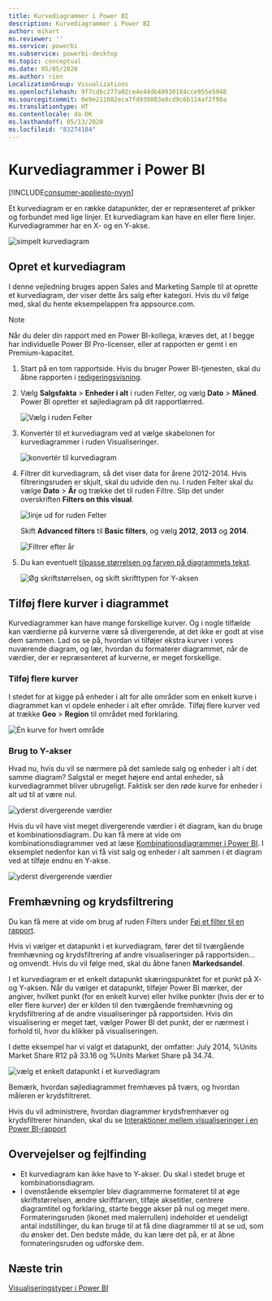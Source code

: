 ```yaml
---
title: Kurvediagrammer i Power BI
description: Kurvediagrammer i Power BI
author: mihart
ms.reviewer: ''
ms.service: powerbi
ms.subservice: powerbi-desktop
ms.topic: conceptual
ms.date: 05/05/2020
ms.author: rien
LocalizationGroup: Visualizations
ms.openlocfilehash: 9f7cd6c277a02ce4e44db40930184cce955e5948
ms.sourcegitcommit: 0e9e211082eca7fd939803e0cd9c6b114af2f90a
ms.translationtype: HT
ms.contentlocale: da-DK
ms.lasthandoff: 05/13/2020
ms.locfileid: "83274184"
---
```

# <a name="line-charts-in-power-bi"></a>Kurvediagrammer i Power BI

[!INCLUDE[consumer-appliesto-nyyn](../includes/consumer-appliesto-nyyn.md)]

Et kurvediagram er en række datapunkter, der er repræsenteret af prikker og forbundet med lige linjer. Et kurvediagram kan have en eller flere linjer. Kurvediagrammer har en X- og en Y-akse. 

![simpelt kurvediagram](media/power-bi-line-charts/power-bi-line.png)



## <a name="create-a-line-chart"></a>Opret et kurvediagram
I denne vejledning bruges appen Sales and Marketing Sample til at oprette et kurvediagram, der viser dette års salg efter kategori. Hvis du vil følge med, skal du hente eksempelappen fra appsource.com.

> [!NOTE]
> Når du deler din rapport med en Power BI-kollega, kræves det, at I begge har individuelle Power BI Pro-licenser, eller at rapporten er gemt i en Premium-kapacitet.

1. Start på en tom rapportside. Hvis du bruger Power BI-tjenesten, skal du åbne rapporten i [redigeringsvisning](../create-reports/service-interact-with-a-report-in-editing-view.md).

2. Vælg **Salgsfakta** \> **Enheder i alt** i ruden Felter, og vælg **Dato** > **Måned**.  Power BI opretter et søjlediagram på dit rapportlærred.

    ![Vælg i ruden Felter](media/power-bi-line-charts/power-bi-step1.png)

4. Konvertér til et kurvediagram ved at vælge skabelonen for kurvediagrammer i ruden Visualiseringer. 

    ![konvertér til kurvediagram](media/power-bi-line-charts/power-bi-convert-to-line.png)
   

4. Filtrer dit kurvediagram, så det viser data for årene 2012-2014. Hvis filtreringsruden er skjult, skal du udvide den nu. I ruden Felter skal du vælge **Dato** \> **År** og trække det til ruden Filtre. Slip det under overskriften **Filters on this visual**. 
     
    ![linje ud for ruden Felter](media/power-bi-line-charts/power-bi-year-filter.png)

    Skift **Advanced filters** til **Basic filters**, og vælg **2012**, **2013** og **2014**.

    ![Filtrer efter år](media/power-bi-line-charts/power-bi-filter-year.png)

6. Du kan eventuelt [tilpasse størrelsen og farven på diagrammets tekst](power-bi-visualization-customize-title-background-and-legend.md). 

    ![Øg skriftstørrelsen, og skift skrifttypen for Y-aksen](media/power-bi-line-charts/power-bi-line-3years.png)

## <a name="add-additional-lines-to-the-chart"></a>Tilføj flere kurver i diagrammet
Kurvediagrammer kan have mange forskellige kurver. Og i nogle tilfælde kan værdierne på kurverne være så divergerende, at det ikke er godt at vise dem sammen. Lad os se på, hvordan vi tilføjer ekstra kurver i vores nuværende diagram, og lær, hvordan du formaterer diagrammet, når de værdier, der er repræsenteret af kurverne, er meget forskellige. 

### <a name="add-additional-lines"></a>Tilføj flere kurver
I stedet for at kigge på enheder i alt for alle områder som en enkelt kurve i diagrammet kan vi opdele enheder i alt efter område. Tilføj flere kurver ved at trække **Geo** > **Region** til området med forklaring.

   ![Én kurve for hvert område](media/power-bi-line-charts/power-bi-line-regions.png)


### <a name="use-two-y-axes"></a>Brug to Y-akser
Hvad nu, hvis du vil se nærmere på det samlede salg og enheder i alt i det samme diagram? Salgstal er meget højere end antal enheder, så kurvediagrammet bliver ubrugeligt. Faktisk ser den røde kurve for enheder i alt ud til at være nul.

   ![yderst divergerende værdier](media/power-bi-line-charts/power-bi-diverging.png)

Hvis du vil have vist meget divergerende værdier i ét diagram, kan du bruge et kombinationsdiagram. Du kan få mere at vide om kombinationsdiagrammer ved at læse [Kombinationsdiagrammer i Power BI](power-bi-visualization-combo-chart.md). I eksemplet nedenfor kan vi få vist salg og enheder i alt sammen i ét diagram ved at tilføje endnu en Y-akse. 

   ![yderst divergerende værdier](media/power-bi-line-charts/power-bi-dual-axes.png)

## <a name="highlighting-and-cross-filtering"></a>Fremhævning og krydsfiltrering
Du kan få mere at vide om brug af ruden Filters under [Føj et filter til en rapport](../create-reports/power-bi-report-add-filter.md).

Hvis vi vælger et datapunkt i et kurvediagram, fører det til tværgående fremhævning og krydsfiltrering af andre visualiseringer på rapportsiden... og omvendt. Hvis du vil følge med, skal du åbne fanen **Markedsandel**.  

I et kurvediagram er et enkelt datapunkt skæringspunktet for et punkt på X- og Y-aksen. Når du vælger et datapunkt, tilføjer Power BI mærker, der angiver, hvilket punkt (for en enkelt kurve) eller hvilke punkter (hvis der er to eller flere kurver) der er kilden til den tværgående fremhævning og krydsfiltrering af de andre visualiseringer på rapportsiden. Hvis din visualisering er meget tæt, vælger Power BI det punkt, der er nærmest i forhold til, hvor du klikker på visualiseringen.

I dette eksempel har vi valgt et datapunkt, der omfatter: July 2014, %Units Market Share R12 på 33.16 og %Units Market Share på 34.74.

![vælg et enkelt datapunkt i et kurvediagram](media/power-bi-line-charts/power-bi-single-select.png)

Bemærk, hvordan søjlediagrammet fremhæves på tværs, og hvordan måleren er krydsfiltreret.

Hvis du vil administrere, hvordan diagrammer krydsfremhæver og krydsfiltrerer hinanden, skal du se [Interaktioner mellem visualiseringer i en Power BI-rapport](../create-reports/service-reports-visual-interactions.md)

## <a name="considerations-and-troubleshooting"></a>Overvejelser og fejlfinding
* Et kurvediagram kan ikke have to Y-akser.  Du skal i stedet bruge et kombinationsdiagram.
* I ovenstående eksempler blev diagrammerne formateret til at øge skriftstørrelsen, ændre skriftfarven, tilføje aksetitler, centrere diagramtitel og forklaring, starte begge akser på nul og meget mere. Formateringsruden (ikonet med malerrullen) indeholder et uendeligt antal indstillinger, du kan bruge til at få dine diagrammer til at se ud, som du ønsker det. Den bedste måde, du kan lære det på, er at åbne formateringsruden og udforske dem.

## <a name="next-steps"></a>Næste trin

[Visualiseringstyper i Power BI](power-bi-visualization-types-for-reports-and-q-and-a.md)






